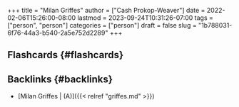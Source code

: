 +++
title = "Milan Griffes"
author = ["Cash Prokop-Weaver"]
date = 2022-02-06T15:26:00-08:00
lastmod = 2023-09-24T10:31:26-07:00
tags = ["person", "person"]
categories = ["person"]
draft = false
slug = "1b788031-6f76-44a3-b540-2a5e752d2289"
+++

## Flashcards {#flashcards}


## Backlinks {#backlinks}

-   [Milan Griffes | (A)]({{< relref "griffes.md" >}})
